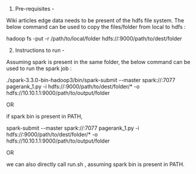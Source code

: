 1. Pre-requisites - 

Wiki articles edge data needs to be present of the hdfs file system. The below command can be used to copy the files/folder from local to hdfs : 

hadoop fs -put -r /path/to/local/folder hdfs://<hdfs name node ip>:9000/path/to/dest/folder

2. Instructions to run -

Assuming spark is present in the same folder, the below command can be used to run the spark job :

./spark-3.3.0-bin-hadoop3/bin/spark-submit --master spark://<spark master ip>:7077 pagerank_1.py -i hdfs://<hdfs name node ip>:9000/path/to/dest/folder/* -o hdfs://10.10.1.1:9000/path/to/output/folder

OR

if spark bin is present in PATH,

spark-submit --master spark://<spark master ip>:7077 pagerank_1.py -i hdfs://<hdfs name node ip>:9000/path/to/dest/folder/* -o hdfs://10.10.1.1:9000/path/to/output/folder

OR

we can also directly call run.sh <spark master url> <hdfs source path> <hdfs output path>, assuming spark bin is present in PATH.